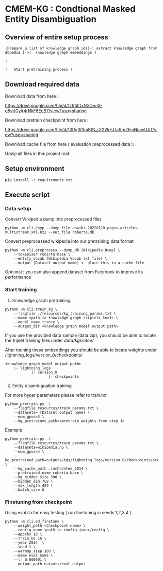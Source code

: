 # CMEM-KG : Condtional Masked Entity Disambiguation

## Overview of entire setup process

```
(Prepare a list of knowledge graph ids)-[ extract knowledge graph from dbpedia ]->(  knowledge graph embeddings )
                                                                                                  |
                                                                                  (   Start pretraining process )
```

## Download required data

Download data from here : 

https://drive.google.com/file/d/1z9titDxN3DnqX-o5vrlGyA4rNkF6EcB7/view?usp=sharing


Download pretrain checkpoint from here :

https://drive.google.com/file/d/10Rg3GImKIN_rX22kFJTaRmZFmNjcwU4T/view?usp=sharing

Download cache file from here ( evaluation preprocessed data ):


Unzip all files in this project root


## Setup environment

```
pip install -r requirements.txt
```

## Execute script

### Data setup

Convert Wikipedia dump into preprocessed files

```
python -m cli.dump --dump_file enwiki-20220120-pages-articles-multistream.xml.bz2 --out_file roberta.db
```

Convert preprocessed wikipedia into our pretraining data format

```
python -m cli.preprocess --dump_db [Wikipedia Dump] \
    --tokenizer roberta-base \
    --entity_vocab [Wikipedia Vocab txt file] \
    --output [Dataset output name] <- place this in a cache file
```

Optional : you can also append dataset from Facebook to improve its performance



### Start training

1. Knowledge graph pretraining

```
python -m cli.train_kg \
    --flagfile ./resources/kg_training_params.txt \
    --name <path to knowledge graph triplets text> \
    --model_name transe \
    --output_dir <knowledge graph model output path>
```

If you use the provided data sample (data.zip), you should be able to locate the triplet training files under *data/kgs/ntee/*


After training these embeddings you should be able to locate weights under <knowledge graph model output path>/lightning_logs/version_0/checkpoints/

```
<knowledge graph model output path>
    |- lightning_logs
            |- version_0
                    |- checkpoints
```

2. Entity disambiguation training

For more hyper parameters please refer to train.txt

```
python pretrain.py  \
    --flagfile resources/train_params.txt \
    --datasets= [Dataset output name] \
    --num_gpus=3 \
    --kg_pretrained_path=<pretrain weights from step 1>
```

Example

```
python pretrain.py  \
    --flagfile resources/train_params.txt \
    --datasets=wikipedia.h5 \
    --num_gpus=4 \
    --kg_pretrained_path=outputs/kgs/lightning_logs/version_0/checkpoints/step_checkpoint_150_510000.ckpt \
    --kg_cache_path .cache/ntee_2014 \
    --pretrained_name roberta-base \
    --kg_hidden_size 300 \
    --hidden_dim 768 \
    --max_length 480 \
    --batch_size 8

```


### Finetuning from checkpoint

Using eval.sh for easy testing ( run finetuning in seeds 1,2,3,4 )

```
python -m cli.ed_finetune \
    --weight_path <Checkpoint name> \
    --config_name <path to config.json>/config \
    --epochs 10 \
    --train_bs 16 \
    --year 2014  \
    --seed 1 \
    --warmup_step 100 \
    --name eval_name \
    --lr 0.000001 \
    --output_path outputs/eval_output
```




